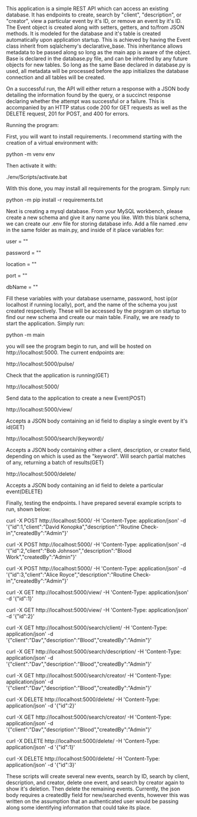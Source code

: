 This application is a simple REST API which can access an existing database. It has endpoints to create, search by "client", "description", or "creator", view a particular event by it's ID, or remove an event by it's ID. The Event object is created along with setters, getters, and to/from JSON methods. It is modeled for the database and it's table is created automatically upon application startup. This is achieved by having the Event class inherit from sqlalchemy's declarative_base. This inheritance allows metadata to be passed along so long as the main app is aware of the object. Base is declared in the database.py file, and can be inherited by any future objects for new tables. So long as the same Base declared in database.py is used, all metadata will be processed before the app initializes the database connection and all tables will be created. 

On a successful run, the API will either return a response with a JSON body detailing the information found by the query, or a succinct response declaring whether the attempt was successful or a failure. This is accompanied by an HTTP status code 200 for GET requests as well as the DELETE request, 201 for POST, and 400 for errors. 

Running the program:

First, you will want to install requirements. I recommend starting with the creation of a virtual environment with:

python -m venv env

Then activate it with:

./env/Scripts/activate.bat

With this done, you may install all requirements for the program. Simply run:

python -m pip install -r requirements.txt

Next is creating a mysql database. From your MySQL workbench, please create a new schema and give it any name you like. With this blank schema, we can create our .env file for storing database info. Add a file named .env in the same folder as main.py, and inside of it place variables for:

user = ""

password = ""

location = ""

port = ""

dbName = ""

Fill these variables with your database username, password, host ip(or localhost if running locally), port, and the name of the schema you just created respectively. These will be accessed by the program on startup to find our new schema and create our main table. Finally, we are ready to start the application. Simply run:

python -m main

you will see the program begin to run, and will be hosted on http://localhost:5000.
The current endpoints are:

http://localhost:5000/pulse/            

Check that the application is running(GET)

http://localhost:5000/                  

Send data to the application to create a new Event(POST)

http://localhost:5000/view/             

Accepts a JSON body containing an id field to display a single event by it's id(GET)

http://localhost:5000/search/(keyword)/ 

Accepts a JSON body containing either a client, description, or creator field, depending on which is used as the "keyword". Will search partial matches of any, returning a batch of results(GET)

http://localhost:5000/delete/           

Accepts a JSON body containing an id field to delete a particular event(DELETE)


Finally, testing the endpoints. I have prepared several example scripts to run, shown below:

curl -X POST http://localhost:5000/ -H 'Content-Type: application/json' -d '{"id":1,"client":"David Konopka","description":"Routine Check-in","createdBy":"Admin"}'

curl -X POST http://localhost:5000/ -H 'Content-Type: application/json' -d '{"id":2,"client":"Bob Johnson","description":"Blood Work","createdBy":"Admin"}'

curl -X POST http://localhost:5000/ -H 'Content-Type: application/json' -d '{"id":3,"client":"Alice Royce","description":"Routine Check-in","createdBy":"Admin"}'

curl -X GET http://localhost:5000/view/ -H 'Content-Type: application/json' -d '{"id":1}'

curl -X GET http://localhost:5000/view/ -H 'Content-Type: application/json' -d '{"id":2}'

curl -X GET http://localhost:5000/search/client/ -H 'Content-Type: application/json' -d '{"client":"Dav","description":"Blood","createdBy":"Admin"}'

curl -X GET http://localhost:5000/search/description/ -H 'Content-Type: application/json' -d '{"client":"Dav","description":"Blood","createdBy":"Admin"}'

curl -X GET http://localhost:5000/search/creator/ -H 'Content-Type: application/json' -d '{"client":"Dav","description":"Blood","createdBy":"Admin"}'

curl -X DELETE http://localhost:5000/delete/ -H 'Content-Type: application/json' -d '{"id":2}'

curl -X GET http://localhost:5000/search/creator/ -H 'Content-Type: application/json' -d '{"client":"Dav","description":"Blood","createdBy":"Admin"}'

curl -X DELETE http://localhost:5000/delete/ -H 'Content-Type: application/json' -d '{"id":1}'

curl -X DELETE http://localhost:5000/delete/ -H 'Content-Type: application/json' -d '{"id":3}'

These scripts will create several new events, search by ID, search by client, description, and creator, delete one event, and search by creator again to show it's deletion. Then delete the remaining events. Currently, the json body requires a createdBy field for new/searched events, however this was written on the assumption that an authenticated user would be passing along some identifying information that could take its place.